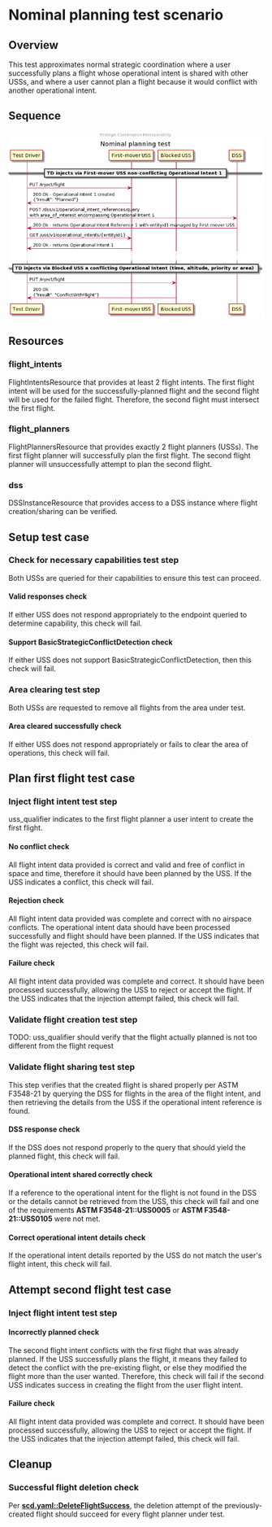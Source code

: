 # Nominal planning test scenario

## Overview

This test approximates normal strategic coordination where a user successfully
plans a flight whose operational intent is shared with other USSs, and where a
user cannot plan a flight because it would conflict with another operational
intent.

## Sequence

![Sequence diagram](sequence.png)

## Resources

### flight_intents

FlightIntentsResource that provides at least 2 flight intents.  The first flight intent will be used for the successfully-planned flight and the second flight will be used for the failed flight.  Therefore, the second flight must intersect the first flight.

### flight_planners

FlightPlannersResource that provides exactly 2 flight planners (USSs).  The first flight planner will successfully plan the first flight.  The second flight planner will unsuccessfully attempt to plan the second flight.

### dss

DSSInstanceResource that provides access to a DSS instance where flight creation/sharing can be verified.

## Setup test case

### Check for necessary capabilities test step

Both USSs are queried for their capabilities to ensure this test can proceed.

#### Valid responses check

If either USS does not respond appropriately to the endpoint queried to determine capability, this check will fail.

#### Support BasicStrategicConflictDetection check

If either USS does not support BasicStrategicConflictDetection, then this check will fail.

### Area clearing test step

Both USSs are requested to remove all flights from the area under test.

#### Area cleared successfully check

If either USS does not respond appropriately or fails to clear the area of operations, this check will fail.

## Plan first flight test case

### Inject flight intent test step

uss_qualifier indicates to the first flight planner a user intent to create the first flight.

#### No conflict check

All flight intent data provided is correct and valid and free of conflict in space and time, therefore it should have been planned by the USS.  If the USS indicates a conflict, this check will fail.

#### Rejection check

All flight intent data provided was complete and correct with no airspace conflicts. The operational intent data should have been processed successfully and flight should have been planned.  If the USS indicates that the flight was rejected, this check will fail.

#### Failure check

All flight intent data provided was complete and correct. It should have been processed successfully, allowing the USS to reject or accept the flight.  If the USS indicates that the injection attempt failed, this check will fail.

### Validate flight creation test step

TODO: uss_qualifier should verify that the flight actually planned is not too different from the flight request

### Validate flight sharing test step

This step verifies that the created flight is shared properly per ASTM F3548-21 by querying the DSS for flights in the area of the flight intent, and then retrieving the details from the USS if the operational intent reference is found.

#### DSS response check

If the DSS does not respond properly to the query that should yield the planned flight, this check will fail.

#### Operational intent shared correctly check

If a reference to the operational intent for the flight is not found in the DSS or the details cannot be retrieved from the USS, this check will fail and one of the requirements **ASTM F3548-21::USS0005** or **ASTM F3548-21::USS0105** were not met.

#### Correct operational intent details check

If the operational intent details reported by the USS do not match the user's flight intent, this check will fail.

## Attempt second flight test case

### Inject flight intent test step

#### Incorrectly planned check

The second flight intent conflicts with the first flight that was already planned.  If the USS successfully plans the flight, it means they failed to detect the conflict with the pre-existing flight, or else they modified the flight more than the user wanted.  Therefore, this check will fail if the second USS indicates success in creating the flight from the user flight intent.

#### Failure check

All flight intent data provided was complete and correct. It should have been processed successfully, allowing the USS to reject or accept the flight.  If the USS indicates that the injection attempt failed, this check will fail.

## Cleanup

### Successful flight deletion check

Per **[scd.yaml::DeleteFlightSuccess](../../../../../interfaces/automated-testing/scd/scd.yaml)**, the deletion attempt of the previously-created flight should succeed for every flight planner under test.

